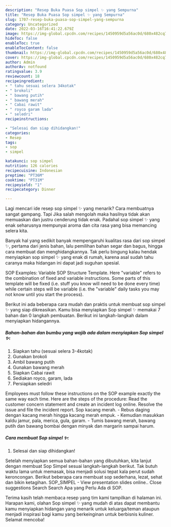 ```yaml
---
description: "Resep Buka Puasa Sop simpel ✨️ yang Sempurna"
title: "Resep Buka Puasa Sop simpel ✨️ yang Sempurna"
slug: 1707-resep-buka-puasa-sop-simpel-yang-sempurna
category: Uncategorized
date: 2022-03-16T16:41:22.679Z
image: https://img-global.cpcdn.com/recipes/1450959d5a56ac0d/680x482cq70/sop-simpel-foto-resep-utama.jpg
hideToc: false
enableToc: true
enableTocContent: false
thumbnail: https://img-global.cpcdn.com/recipes/1450959d5a56ac0d/680x482cq70/sop-simpel-foto-resep-utama.jpg
cover: https://img-global.cpcdn.com/recipes/1450959d5a56ac0d/680x482cq70/sop-simpel-foto-resep-utama.jpg
author: Admin
authorAv: notfound
ratingvalue: 3.9
reviewcount: 18
recipeingredient:
- " tahu sesuai selera 34kotak"
- " brokoli"
- " bawang putih"
- " bawang merah"
- " Cabai rawit"
- " royco garam lada"
- " seledri"
recipeinstructions:

- "Selesai dan siap dihidangkan!"
categories:
- Resep
tags:
- sop
- simpel

katakunci: sop simpel 
nutrition: 126 calories
recipecuisine: Indonesian
preptime: "PT36M"
cooktime: "PT31M"
recipeyield: "1"
recipecategory: Dinner

---
```



Lagi mencari ide resep sop simpel ✨️ yang menarik? Cara membuatnya sangat gampang. Tapi Jika salah mengolah maka hasilnya tidak akan memuaskan dan justru cenderung tidak enak. Padahal sop simpel ✨️ yang enak seharusnya mempunyai aroma dan cita rasa yang bisa memancing selera kita.


Banyak hal yang sedikit banyak mempengaruhi kualitas rasa dari sop simpel ✨️, pertama dari jenis bahan, lalu pemilihan bahan segar dan bagus, hingga cara membuat dan menghidangkannya. Tak perlu bingung kalau hendak menyiapkan sop simpel ✨️ yang enak di rumah, karena asal sudah tahu caranya maka hidangan ini dapat jadi suguhan spesial.

SOP Examples: Variable SOP Structure Template. Here &#34;variable&#34; refers to the combination of fixed and variable instructions. Some parts of this template will be fixed (i.e. stuff you know will need to be done every time) while certain steps will be variable (i.e. the &#34;variable&#34; daily tasks you may not know until you start the process).


Berikut ini ada beberapa cara mudah dan praktis untuk membuat sop simpel ✨️ yang siap dikreasikan. Kamu bisa menyiapkan Sop simpel ✨️ memakai 7 bahan dan 0 langkah pembuatan. Berikut ini langkah-langkah dalam menyiapkan hidangannya.

<!--inarticleads1-->

##### Bahan-bahan dan bumbu yang wajib ada dalam menyiapkan Sop simpel ✨️:

1. Siapkan  tahu (sesuai selera 3-4kotak)
1. Gunakan  brokoli
1. Ambil  bawang putih
1. Gunakan  bawang merah
1. Siapkan  Cabai rawit
1. Sediakan  royco, garam, lada
1. Persiapkan  seledri


Employees must follow these instructions on the SOP example exactly the same way each time. Here are the steps of the procedure: Read the customer concern statement and create an incident log online. Resolve the issue and file the incident report. Sop kacang merah. - Rebus daging dengan kacang merah hingga kacang merah empuk. - Kemudian masukkan kaldu jamur, pala, merica, gula, garam. - Tumis bawang merah, bawang putih dan bawang bombai dengan minyak dan margarin sampai harum. 

<!--inarticleads2-->

##### Cara membuat Sop simpel ✨️:


1. Selesai dan siap dihidangkan!

Setelah menyiapkan semua bahan-bahan yang dibutuhkan, kita lanjut dengan membuat Sop Simpel sesuai langkah-langkah berikut. Tak butuh waktu lama untuk memasak, bisa menjadi solusi tepat kala perut sudah keroncongan. Berikut beberapa cara membuat sop sederhana, lezat, sehat dan bikin ketagihan. SOP_SIMPEL - View presentation slides online.. Close suggestions Search Search Apa yang Perlu Ada di SOP. 

Terima kasih telah membaca resep yang tim kami tampilkan di halaman ini. Harapan kami, olahan Sop simpel ✨️ yang mudah di atas dapat membantu kamu menyiapkan hidangan yang menarik untuk keluarga/teman ataupun menjadi inspirasi bagi kamu yang berkeinginan untuk berbisnis kuliner. Selamat mencoba!
